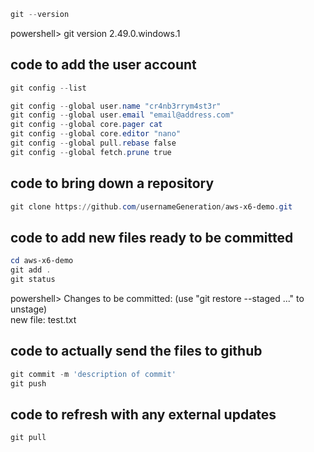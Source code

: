 ```powershell
git --version
```
powershell> git version 2.49.0.windows.1

## code to add the user account
```powershell
git config --list

git config --global user.name "cr4nb3rrym4st3r"
git config --global user.email "email@address.com"
git config --global core.pager cat
git config --global core.editor "nano"
git config --global pull.rebase false
git config --global fetch.prune true 
```

## code to bring down a repository
```powershell
git clone https://github.com/usernameGeneration/aws-x6-demo.git
```
## code to add new files ready to be committed
```powershell
cd aws-x6-demo
git add .
git status
```
powershell> 
Changes to be committed:
  (use "git restore --staged <file>..." to unstage)     
        new file:   test.txt

## code to actually send the files to github
```powershell
git commit -m 'description of commit'
git push
```

## code to refresh with any external updates
`git pull`
